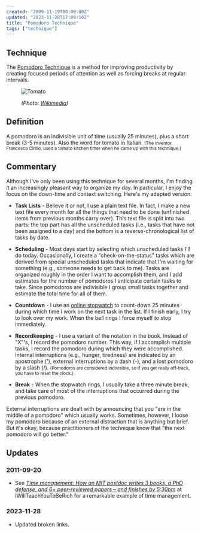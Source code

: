 ```yaml
---
created: "2009-11-19T00:00:00Z"
updated: "2023-11-28T17:09:10Z"
title: "Pomodoro Technique"
tags: ["technique"]
---
```


## Technique

<div class="entry-summary" markdown="1">

The [Pomodoro Technique](http://www.pomodorotechnique.com/) is a method for
improving productivity by creating focused periods of attention as well as
forcing breaks at regular intervals.

</div>

<figure markdown="1">

![Tomato]({{thumbnail}})

<figcaption>
  <address markdown="1">

(Photo: [Wikimedia](http://commons.wikimedia.org/wiki/File:Pomidor.jpg))</address>

</figcaption>
</figure><!--more-->

## Definition

A pomodoro is an indivisible unit of time (usually 25 minutes), plus a short
break (3-5 minutes). Also the word for tomato in Italian.
<small>(The inventor, Francesco Cirillo, used a tomato kitchen timer when he
came up with this technique.)</small>

## Commentary

Although I've only been using this technique for several months, I'm finding it
an increasingly pleasant way to organize my day. In particular, I enjoy the
focus on the down-time and context switching. Here's my adapted version:

- **Task Lists** - Believe it or not, I use a plain text file. In fact, I make
  a new text file every month for all the things that need to be done
  (unfinished items from previous months carry over). This text file is split
  into two parts: the top part has all the unscheduled tasks (i.e., tasks that
  have not been assigned to a day) and the bottom is a reverse-chronological
  list of tasks by date.

- **Scheduling** - Most days start by selecting which unscheduled tasks I'll
  do today. Occasionally, I create a "check-on-the-status" tasks which are
  derived from special unscheduled tasks that indicate that I'm waiting for
  something (e.g., someone needs to get back to me). Tasks are organized
  roughly in the order I want to accomplish them, and I add estimates for the
  number of pomodoros I anticipate certain tasks to take. Since pomodoros are
  indivisible I group small tasks together and estimate the total time for all
  of them.

- **Countdown** - I use an
  [online stopwatch](http://www.online-stopwatch.com/online-stopwatch.swf) to
  count-down 25 minutes during which time I work on the next task in the list.
  If I finish early, I try to look over my work. When the bell rings I force
  myself to stop immediately.

- **Recordkeeping** - I use a variant of the notation in the book. Instead of
  "X"'s, I record the pomodoro number. This way, if I accomplish multiple
  tasks, I record the pomodoro during which they were accomplished. Internal
  interruptions (e.g., hunger, tiredness) are indicated by an apostrophe ('),
  external interruptions by a dash (-), and a lost pomodoro by a slash (/).
  <small>(Pomodoros are considered indivisible, so if you get really
  off-track, you have to reset the clock.)</small>

- **Break** - When the stopwatch rings, I usually take a three minute break,
  and take care of most of the interruptions that occurred during the previous
  pomodoro.

External interruptions are dealt with by announcing that you "are in the middle
of a pomodoro" which usually works. Sometimes, however, I loose my pomodoro
because of an external distraction that is anything but brief. But it's okay,
because practitioners of the technique know that "the next pomodoro will go
better."

## Updates

### <span class="rel-date" title="2011-09-20T21:31:16-04:00">2011-09-20</span>

- See <cite>[Time management: How an MIT postdoc writes 3 books, a PhD defense, and 6+ peer-reviewed papers &ndash; and finishes by 5:30pm][1]</cite>
  at <span class="vcard org fn">IWillTeachYouToBeRich</span>
  for a remarkable example of time management.

[1]: https://web.archive.org/web/20091121214205/http://www.iwillteachyoutoberich.com/blog/time-management-how-an-mit-postdoc-writes-3-books-a-phd-defense-and-6-peer-reviewed-papers-and-finishes-by-530pm/

### <span class="rel-date" title="2023-11-28T17:09:10Z">2023-11-28</span>

- Updated broken links.
